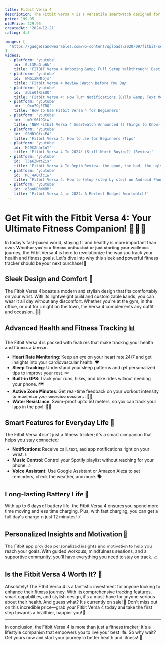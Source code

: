 ```yaml
---
title: Fitbit Versa 4
description: The Fitbit Versa 4 is a versatile smartwatch designed for fitness enthusiasts and health-conscious individuals. It features a sleek and lightweight design with a vibrant touchscreen display. The device offers comprehensive health and fitness tracking, including heart rate monitoring, sleep analysis, and various exercise modes. It also provides built-in GPS for accurate outdoor activity tracking and supports smartphone notifications, allowing users to stay connected on the go. With a long battery life and compatibility with both Android and iOS devices, the Fitbit Versa 4 is a reliable companion for maintaining an active and healthy lifestyle.
price: 199.95
oldPrice: 229.95
createdAt: '2024-12-21'
rating: 4.3

images: [
  'https://gadgetsandwearables.com/wp-content/uploads/2020/09/fitbit-sense-which-features-will-sit-behind-a-pay-wall.jpeg', 'https://www.costco.co.uk/medias/sys_master/images/h75/hdb/132419338731550.jpg', 'http://mobilemob.com.au/cdn/shop/products/fitbit-versa-3-sense_75b2af46-180b-4fc9-941c-a698fe817d8a.jpg?v=1678423741', 'https://9to5google.com/wp-content/uploads/sites/4/2022/08/fitbit-versa-4-1-1.jpg?quality=82&strip=all&w=1000', 'https://www.wareable.com/wp-content/uploads/sites/6/2024/migration-4/7281-wearable-tech-news-fitbit-sense-2-vs-fitbit-versa-4-which-new-smartwatch-is-best-for-you-image7-ws4uckdakm-1.jpg', 'https://www.digitaltrends.com/wp-content/uploads/2022/08/fitbit-versa-4-sense-2-lifestyle-official-1.jpg?fit=2000,1333&p=1', 'https://mobilemob.com.au/cdn/shop/products/milanese-fitbit-versa-sense-4-quick-release-silver-800px.jpg?v=1680065682&width=800', 'https://cdn11.bigcommerce.com/s-8x50zqytsm/images/stencil/original/products/491538/1925642/Washington-Huskies-Engraved-Silicone-Watch-Band-Compatible-with-Fitbit-Versa-3-and-Sense-Purple_1000403__92497.1717150493.jpg?c=1', 'https://fs.npstatic.com/userfiles/7695213/image/fitbit-versa-4/Fitbit-Versa-4-Review-NextPit--6-w782.jpeg', 'https://blog.bestbuy.ca/wp-content/uploads/2023/01/Fitbit-Versa-4-hero.jpg', 'https://assets.hardwarezone.com/img/2018/05/IMG_0852.jpg', 'https://m.media-amazon.com/images/I/61L9io9gm8L._SL1500_.jpg', 'https://www.androidauthority.com/wp-content/uploads/2022/10/Fitbit-Versa-4-Playpen-Face-scaled.jpg', 'https://cdn.strapsco.com/wp-content/uploads/2022/10/fb.m128.ss-Gallery-Silver-StrapsCo-Chain-Link-Metal-Alloy-Bracelet-Watch-Strap-with-Rhinestones-for-Fitbit-Sense-Fitbit-Versa-1.jpg', 'https://i.pinimg.com/736x/e8/d4/6e/e8d46ea7f233840b1dd4d3cc5652d7c9.jpg', 'https://www.fintie.com/cdn/shop/files/Fitbit_Vresa_4_720x.png?v=1709776802', 'https://www.parisilk.com/image/cache/data/1.KIRA/1.Fitbit/VERSA 4-2-500x500.jpg', 'https://9to5toys.com/wp-content/uploads/sites/5/2024/01/fitbit-charge-6.jpg', 'https://m.media-amazon.com/images/I/718aBftf3aL._AC_UF350,350_QL80_.jpg', 'https://images.thdstatic.com/productImages/cd4f4987-c841-4c54-b806-e1af150ff83a/svn/black-wasserstein-tablets-accessories-fb-clip-sw-64_600.jpg', 'https://5.imimg.com/data5/SELLER/Default/2022/6/AG/UP/QK/8370675/fitbit-versa-3-smart-watch-500x500.jpg', 'https://storage.googleapis.com/support-kms-prod/IWYjeu5SnxH5VRnTbukOXCl8buyhzJ7TZkCS', 'https://digitalwalker.ph/cdn/shop/files/ginee_20220928141648257_1962907679_556647b4-ce0b-4ad6-84cd-41fe8a88e91b_1000x1000.png?v=1690180538', 'https://cdn11.bigcommerce.com/s-8x50zqytsm/images/stencil/original/products/491580/1925768/West-Virginia-Mountaineers-Engraved-Silicone-Watch-Band-Compatible-with-Fitbit-Versa-3-and-Sense-Yellow_1000487__24945.1717151029.jpg?c=1', 'https://media.globalnews.ca/videostatic/793/775/2018-03-21T19-47-41.1Z--1280x720.jpg', 'https://i.etsystatic.com/19786756/r/il/d2185f/2893887673/il_570xN.2893887673_czkz.jpg', 'https://i.ytimg.com/vi/0Lt3MaGnp6k/hq720.jpg?sqp=-oaymwEhCK4FEIIDSFryq4qpAxMIARUAAAAAGAElAADIQj0AgKJD&rs=AOn4CLB6UD3uZtJujcgZi4eoc4dwAzeYvw', 'https://lh3.googleusercontent.com/n3R9-m4dVWqU-m6bRUOd2BvYXIQEYdupRceqrib8fS0QFHQter0uxY1uHV92IUqEiLoTyOBfyG7piKZ-69YOrql2zce-RQTKW5jQBrw=rw-e365-nu-w1050-v1', 'https://cdn11.bigcommerce.com/s-8x50zqytsm/images/stencil/original/products/491706/1926146/Texas-AM-Aggies-Engraved-Silicone-Watch-Band-Compatible-with-Fitbit-Versa-3-and-Sense-Gray_1000739__34547.1717152628.jpg?c=1', 'https://lookaside.fbsbx.com/lookaside/crawler/media/?media_id=10162973429231967', 'https://gnnhd.tv/_next/image?url=https://gnnhd.tv:8000/media/86324/236838_Fitbit_Charge_6_AKrales_0180.jpg&w=3840&q=75', 'https://community.fitbit.com/t5/image/serverpage/image-id/152752iF25FD0E45B3E1EE7/image-size/medium/is-moderation-mode/true?v=v2&px=400', 'https://www.tiktok.com/api/img/?itemId=7244348652951473450&location=0&aid=1988', 'https://i.ytimg.com/vi/q5ouUDhmWRM/maxresdefault.jpg', 'https://cdn.shopify.com/s/files/1/0024/9803/5810/t/16/assets/jbau20220826fitbitheadersversa4-1669088201744.jpg?v=1669088202', 'https://www.tiktok.com/api/img/?itemId=7169068680649755909&location=0&aid=1988', 'https://media.wired.com/photos/63057382cb8b16918adb613e/master/w_1600,c_limit/Fitbit-Versa-4-Gear.jpg', 'https://bunny-wp-pullzone-dauwjw07ty.b-cdn.net/wp-content/uploads/2024/03/fitbit-fitbit-smart-watch-graphite-aluminum-black-band-fitbit-versa-4-44229999919416.jpg', 'https://cdn.mos.cms.futurecdn.net/fEhyHEHYfYL7TnGHsYcEKS-320-80.jpg', 'https://www.androidauthority.com/wp-content/uploads/2022/09/Fitbit-Inspire-3-home-screen-scaled.jpg', 'https://businesspostbd.com/files/media/daily-media/2023/01/08/34.png', 'https://i.ytimg.com/vi/I6RPjPq-_Uk/hq720.jpg?sqp=-oaymwE7CK4FEIIDSFryq4qpAy0IARUAAAAAGAAlAADIQj0AgKJD8AEB-AHOBYACgAqKAgwIABABGHIgSygxMA8=&rs=AOn4CLBD8o18qvs58BcrNEIyqPP769QvlA', 'https://strapsco.com/wp-content/uploads/2017/11/fb.ch9-Charger-for-Fitbit-Ionic-3.jpg', 'https://www.androidauthority.com/wp-content/uploads/2022/10/Fitbit-Versa-4-Playpen-Face-scaled.jpg', 'https://i.blogs.es/f2b743/img_1691/650_1200.jpeg', 'https://cdn.vox-cdn.com/thumbor/7xOIqJK3NyrM-GFy8z9dCDb3xq4=/0x0:2040x1360/2000x1333/filters:focal(1020x680:1021x681)/cdn.vox-cdn.com/uploads/chorus_asset/file/23324425/VRG_ILLO_5090_The_best_Fitbit_for_your_fitness_and_health.jpg', 'https://cdn.shopify.com/s/files/1/0046/5587/4082/files/prod0_360x.png?v=1696407767', 'https://image.coolblue.de/content/cb4b3c5db41376ec60734fd1c7e378fd', 'https://mobileleb.com/cdn/shop/products/fitbit-smartwatch-smart-band-activity-trackers-fitbit-versa-4-fitness-smartwatch-with-daily-readiness-gps-24-7-heart-rate-40-exercise-modes-sleep-tracking-and-more-31934892867716.jpg?v=1677937500&width=600', 'https://images.bauerhosting.com/affiliates/sites/8/2023/09/Copy-of-Untitled.png?ar=16:9&fit=crop&crop=top&auto=format&w=1440&q=80', 'https://media.johnlewiscontent.com/i/JohnLewis/109311727alt3?fmt=auto&$background-off-white$', 'https://shopcgx.com/cdn/shop/files/FB523SRAGUS_-_3.png?v=1709350353', 'https://mir-s3-cdn-cf.behance.net/projects/404/567113210873707.Y3JvcCwxMDYzLDgzMiwxMDcsMA.png', 'https://media.licdn.com/dms/image/v2/D4D12AQH0J4Qe7nr8hg/article-cover_image-shrink_720_1280/article-cover_image-shrink_720_1280/0/1714040818904?e=2147483647&v=beta&t=wSjrlWY1n7VMTjO5OgUUMxwfhLRi4QtFob1i8FcbVsU', 'https://cdn.mos.cms.futurecdn.net/FfkJUfrqrPmK9Ccoe6TAM5.jpg', 'https://cdn.onbuy.com/product/65af21d666492/990-990/fitbit-versa-2-smart-watch-aluminium-stone-grey.jpg', 'https://www.coolest-gadgets.com/wp-content/uploads/2024/04/Fitbit-Statistics.webp', 'https://blog.bestbuy.ca/wp-content/uploads/2023/01/Fitbit-Versa-4-heart-rate.jpg', 'https://www.otterbox.eu/dw/image/v2/BGMS_PRD/on/demandware.static/-/Sites-masterCatalog/default/dwafa191f3/productimages/dis/cases-screen-protection/watch-case-ca-fitbit-versa-4/watch-case-ca-fitbit-versa-4-2.jpg?sw=800&sh=800', 'https://community.fitbit.com/t5/image/serverpage/image-id/158217i380157D11BF5533E/image-size/medium?v=v2&px=400', 'https://www.wareable.com/wp-content/uploads/sites/6/2024/migration-4/7306-wearable-tech-news-google-pixel-watch-vs-fitbit-versa-4-how-to-pick-between-the-two-smartwatches-image6-dg4fbntlvz.jpg', 'https://m.media-amazon.com/images/I/61fzsQvLcCL.jpg', 'https://www.wareable.com/wp-content/uploads/sites/6/2024/migration-4/7281-wearable-tech-news-fitbit-sense-2-vs-fitbit-versa-4-which-new-smartwatch-is-best-for-you-image1-holjvuqctf-820x461.jpg', 'https://m.media-amazon.com/images/S/aplus-media-library-service-media/e41f4693-0961-4638-bba3-fcb2b64f7b59.__CR0,0,600,450_PT0_SX600_V1___.jpg', 'https://i.pcmag.com/imagery/reviews/05mP1RYGX3gfR8Ez5HFrQ0u-4..v1696899734.jpg', 'http://www.armorsuit.com/cdn/shop/products/fitbit-versa-4-full-body_1.jpg?v=1666309044', 'https://m.media-amazon.com/images/I/61C4VXsioeL._AC_UF894,1000_QL80_.jpg', 'https://bsmedia.business-standard.com/_media/bs/img/article/2022-09/30/full/1664515421-1008.png?im=FeatureCrop,size=(826,465)', 'https://imageio.forbes.com/specials-images/imageserve/65fdc46c35f0a794f4865494/Fitbit-Sense-2-watch-/960x0.jpg?format=jpg&width=960', 'https://cdn11.bigcommerce.com/s-8x50zqytsm/images/stencil/original/products/491364/1924845/Realtree-Fishing-Lime-Green-HD-Watch-Band-Compatible-with-Fitbit-Versa-3-Sense_999854__94823.1717147159.jpg?c=1', 'https://cdn.images.express.co.uk/img/dynamic/59/590x/secondary/Fitbit-5687175.jpg?r=1728650408274', 'https://www.androidauthority.com/wp-content/uploads/2022/10/Fitbit-Versa-4-Shortcuts-scaled.jpg', 'https://i.pcmag.com/imagery/reviews/07jhThd6KRndwmwax62pdls-10.jpg', 'https://www.spigen.com/cdn/shop/files/title_web_fitbit_versa4_ultrahybrid_cc.jpg?v=1701816747', 'https://www.nfm.com/dw/image/v2/BDFM_PRD/on/demandware.static/-/Sites-nfm-master-catalog/default/dwc9adb0c2/images/063/04/63046288-5.jpg?sw=1000&sh=1000&sm=fit', 'https://preview.redd.it/my-experience-moving-from-fitbit-to-garmin-after-a-year-v0-56wd9x7btsfc1.jpeg?auto=webp&s=d2e2e388b097ddea685bb59f9b963af70527086f', 'https://media.self.com/photos/630783e4d28ceb7134da822d/4:3/w_2560,c_limit/google-fitbit-2022.png', 'https://cdn.cs.1worldsync.com/d1/a1/d1a1cb45-bdcb-4e33-9f28-dfe289887125.jpg', 'https://cdn.mos.cms.futurecdn.net/2XtYgzT8eeP5sznhzEqYsE.jpg', 'https://static1.anpoimages.com/wordpress/wp-content/uploads/2022/10/fitbit-sense-2-wrist-1.jpg'
]
videos: 
  - platform: 'youtube'
    id: '0Lt3MaGnp6k'
    title: 'FITBIT Versa 4 Unboxing &amp; Full Setup Walkthrough! Best New Fitbit of 2022?'
  - platform: 'youtube'
    id: 'WHGiaKMTbjs'
    title: 'Fitbit Versa 4 Review｜Watch Before You Buy'
  - platform: 'youtube'
    id: 'ZUin0fR3EUQ'
    title: 'Fitbit Versa 4: How Turn Notifications (Calls &amp; Text Messages) ON or OFF'
  - platform: 'youtube'
    id: '_Qxo7QjSZDQ'
    title: 'How to Use Fitbit Versa 4 for Beginners'
  - platform: 'youtube'
    id: '_m9fS6tDGtw'
    title: 'NEW Fitbit Versa 4 Smartwatch Announced (9 Things to Know)'
  - platform: 'youtube'
    id: 'S8NNYQfxsPA'
    title: 'Fitbit Versa 4: How to Use for Beginners +Tips'
  - platform: 'youtube'
    id: 'M49CZhhY3uY'
    title: 'Fitbit Versa 4 In 2024! (Still Worth Buying?) (Review)'
  - platform: 'youtube'
    id: 'l5a6ZwrtZis'
    title: 'Fitbit Versa 4 In-Depth Review: the good, the bad, the ugly'
  - platform: 'youtube'
    id: 'MC_4AQKfc1w'
    title: 'Fitbit Versa 4: How to Setup (step by step) on Android Phone or iPhone'
  - platform: 'youtube'
    id: 'q5ouUDhmWRM'
    title: 'Fitbit Versa 4 in 2024: A Perfect Budget Smartwatch?'
---
```


# Get Fit with the Fitbit Versa 4: Your Ultimate Fitness Companion! 🏃‍♂️💪

In today's fast-paced world, staying fit and healthy is more important than ever. Whether you're a fitness enthusiast or just starting your wellness journey, the Fitbit Versa 4 is here to revolutionize the way you track your health and fitness goals. Let's dive into why this sleek and powerful fitness tracker should be your next purchase! 🚀

## Sleek Design and Comfort 🎨

The Fitbit Versa 4 boasts a modern and stylish design that fits comfortably on your wrist. With its lightweight build and customizable bands, you can wear it all day without any discomfort. Whether you're at the gym, in the office, or out for a night on the town, the Versa 4 complements any outfit and occasion. 👗👔

## Advanced Health and Fitness Tracking 📊

The Fitbit Versa 4 is packed with features that make tracking your health and fitness a breeze:

- **Heart Rate Monitoring**: Keep an eye on your heart rate 24/7 and get insights into your cardiovascular health. ❤️
- **Sleep Tracking**: Understand your sleep patterns and get personalized tips to improve your rest. 💤
- **Built-in GPS**: Track your runs, hikes, and bike rides without needing your phone. 🗺️
- **Active Zone Minutes**: Get real-time feedback on your workout intensity to maximize your exercise sessions. 🏋️‍♀️
- **Water Resistance**: Swim-proof up to 50 meters, so you can track your laps in the pool. 🏊‍♂️

## Smart Features for Everyday Life 📱

The Fitbit Versa 4 isn't just a fitness tracker; it's a smart companion that helps you stay connected:

- **Notifications**: Receive call, text, and app notifications right on your wrist. 📞
- **Music Control**: Control your Spotify playlist without reaching for your phone. 🎶
- **Voice Assistant**: Use Google Assistant or Amazon Alexa to set reminders, check the weather, and more. 🗣️

## Long-lasting Battery Life 🔋

With up to 6 days of battery life, the Fitbit Versa 4 ensures you spend more time moving and less time charging. Plus, with fast charging, you can get a full day's charge in just 12 minutes! ⚡

## Personalized Insights and Motivation 🌟

The Fitbit app provides personalized insights and motivation to help you reach your goals. With guided workouts, mindfulness sessions, and a supportive community, you'll have everything you need to stay on track. 📈

## Is the Fitbit Versa 4 Worth It? 🤔

Absolutely! The Fitbit Versa 4 is a fantastic investment for anyone looking to enhance their fitness journey. With its comprehensive tracking features, smart capabilities, and stylish design, it's a must-have for anyone serious about their health. And guess what? It's currently on sale! 🎉 Don't miss out on this incredible price—grab your Fitbit Versa 4 today and take the first step towards a healthier, happier you! 🛒

---

In conclusion, the Fitbit Versa 4 is more than just a fitness tracker; it's a lifestyle companion that empowers you to live your best life. So why wait? Get yours now and start your journey to better health and fitness! 🌈